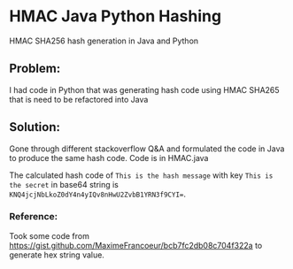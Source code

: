# HMAC Java Python Hashing
HMAC SHA256 hash generation in Java and Python

## Problem: 
I had code in Python that was generating hash code using HMAC SHA265 that is need to be refactored into Java

## Solution:
Gone through different stackoverflow Q&A and formulated the code in Java to produce the same hash code. Code is in HMAC.java

The calculated hash code of `This is the hash message` with key `This is the secret` in base64 string is `KNQ4jcjNbLkoZ0dY4n4yIQv8nHwU2ZvbB1YRN3f9CYI=`.

### Reference:
Took some code from https://gist.github.com/MaximeFrancoeur/bcb7fc2db08c704f322a to generate hex string value.
